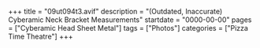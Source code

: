 +++
title = "09ut094t3.avif"
description = "(Outdated, Inaccurate) Cyberamic Neck Bracket Measurements"
startdate = "0000-00-00"
pages = ["Cyberamic Head Sheet Metal"]
tags = ["Photos"]
categories = ["Pizza Time Theatre"]
+++
